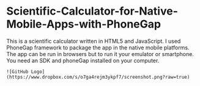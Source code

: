 # Scientific-Calculator-for-Native-Mobile-Apps-with-PhoneGap
This is a scientific calculator written in HTML5 and JavaScript. I used PhoneGap framework to package the app in the native mobile platforms. The app can be run in browsers but to run it your emulator or smartphone. You need an SDK and phoneGap installed on your computer.

```
![GitHub Logo](https://www.dropbox.com/s/o7ga4rejm3ykpf7/screenshot.png?raw=true)

